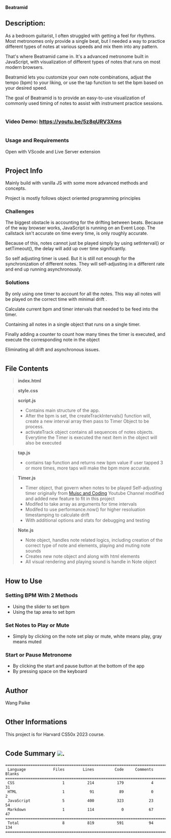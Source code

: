 **Beatramid**

## **Description:**

As a bedroom guitarist, I often struggled with getting a feel for rhythms. Most metronomes only provide a single beat, but I needed a way to practice different types of notes at various speeds and mix them into any pattern.

That's where Beatramid came in. It's a advanced metronome built in JavaScript, with visualization of different types of notes that runs on most modern browsers.

Beatramid lets you customize your own note combinations, adjust the tempo (bpm) to your liking, or use the tap function to set the bpm based on your desired speed.

The goal of Beatramid is to provide an easy-to-use visualization of commonly used timing of notes to assist with instrument practice sessions.

#

### **Video Demo:** https://youtu.be/5z8qURV3Xms

#

### **Usage and Requirements**

Open with VScode and Live Server extension

#

## **Project Info**

Mainly build with vanilla JS with some more advanced methods and concepts.

Project is mostly follows object oriented programming principles

### **Challenges**

The biggest obstacle is accounting for the drifting between beats. Because of the way browser works, JavaScript is running on an Event Loop. The callstack isn't accurate on time every time, is only roughly accurate.

Because of this, notes cannot just be played simply by using setInterval() or setTimeout(), the delay will add up over time significantly.

So self adjusting timer is used. But it is still not enough for the synchronization of different notes. They will self-adjusting in a different rate and end up running asynchronously.

### **Solutions**

By only using one timer to account for all the notes. This way all notes will be played on the correct time with minimal drift .

Calculate current bpm and timer intervals that needed to be feed into the timer.

Containing all notes in a single object that runs on a single timer.

Finally adding a counter to count how many times the timer is executed, and execute the corresponding note in the object

Eliminating all drift and asynchronous issues.

#

## **File Contents**

> **index.html**

> **style.css**

> **script.js**
>
> - Contains main structure of the app.
> - After the bpm is set, the createTrackIntervals() function will, create a new interval array then pass to Timer Object to be process.
> - activateTrack object contains all sequences of notes objects. Everytime the Timer is executed the next item in the object will also be executed

> **tap.js**
>
> - contains tap function and returns new bpm value if user tapped 3 or more times, more taps will make the bpm more accurate.

> **Timer.js**
>
> - Timer object, that govern when notes to be played
>   Self-adjusting timer originally from [Muisc and Coding](https://www.youtube.com/watch?v=x8PBWobv6NY) Youtube Channel
>   modified and added new feature to fit in this project
> - Modifed to take array as arguments for time intervals
> - Modifed to use performance.now() for higher resoluation timestamping to calculate drift
> - With additional options and stats for debugging and testing

> **Note.js**
>
> - Note object, handles note related logics, including creation of the correct type of note and elements, playing and muting note sounds
> - Creates new note object and along with html elements
> - All visual rendering and playing sound is handle in Note object

#

## **How to Use**

### Setting BPM With 2 Methods

- Using the slider to set bpm
- Using the tap area to set bpm

### Set Notes to Play or Mute

- Simply by clicking on the note set play or mute, white means play, gray means muted

### Start or Pause Metronome

- By clicking the start and pause button at the bottom of the app
- By pressing space on the keyboard

#

## **Author**

Wang Paike

#

## **Other Informations**

This project is for Harvard CS50x 2023 course.

#

## Code Summary [![](https://tokei.rs/b1/github/XAMPPRocky/tokei)](https://github.com/XAMPPRocky/tokei).

```
===============================================================================
 Language            Files        Lines         Code     Comments       Blanks
===============================================================================
 CSS                     1          214          179            4           31
 HTML                    1           91           89            0            2
 JavaScript              5          400          323           23           54
 Markdown                1          114            0           67           47
===============================================================================
 Total                   8          819          591           94          134
===============================================================================
```
